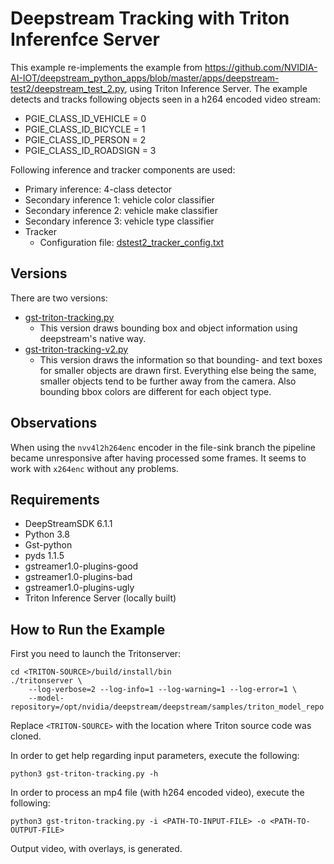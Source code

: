 # Deepstream Tracking with Triton Inferenfce Server

This example re-implements the example from https://github.com/NVIDIA-AI-IOT/deepstream_python_apps/blob/master/apps/deepstream-test2/deepstream_test_2.py, using Triton
Inference Server. The example detects and tracks following objects seen in a h264 encoded video stream:

* PGIE_CLASS_ID_VEHICLE = 0
* PGIE_CLASS_ID_BICYCLE = 1
* PGIE_CLASS_ID_PERSON = 2
* PGIE_CLASS_ID_ROADSIGN = 3

Following inference and tracker components are used:

* Primary inference: 4-class detector
* Secondary inference 1: vehicle color classifier
* Secondary inference 2: vehicle make classifier
* Secondary inference 3: vehicle type classifier
* Tracker
  * Configuration file: [dstest2_tracker_config.txt](dstest2_tracker_config.txt)

## Versions

There are two versions:
* [gst-triton-tracking.py](gst-triton-tracking.py)
  * This version draws bounding box and object information using deepstream's native way.
* [gst-triton-tracking-v2.py](gst-triton-tracking-v2.py)
  * This version draws the information so that bounding- and text boxes for smaller objects are drawn first.
  Everything else being the same, smaller objects tend to be further away from the camera. Also bounding bbox colors are different for each object type.

## Observations

When using the `nvv4l2h264enc` encoder in the file-sink branch the pipeline became unresponsive after having processed some frames. It seems to work with `x264enc`
without any problems.

## Requirements

* DeepStreamSDK 6.1.1
* Python 3.8
* Gst-python
* pyds 1.1.5
* gstreamer1.0-plugins-good
* gstreamer1.0-plugins-bad
* gstreamer1.0-plugins-ugly
* Triton Inference Server (locally built)

## How to Run the Example

First you need to launch the Tritonserver:

```
cd <TRITON-SOURCE>/build/install/bin
./tritonserver \
    --log-verbose=2 --log-info=1 --log-warning=1 --log-error=1 \
    --model-repository=/opt/nvidia/deepstream/deepstream/samples/triton_model_repo
```

Replace `<TRITON-SOURCE>` with the location where Triton source code was cloned.

In order to get help regarding input parameters, execute the following:

`python3 gst-triton-tracking.py -h`

In order to process an mp4 file (with h264 encoded video), execute the following:

`python3 gst-triton-tracking.py -i <PATH-TO-INPUT-FILE> -o <PATH-TO-OUTPUT-FILE>`

Output video, with overlays, is generated.

